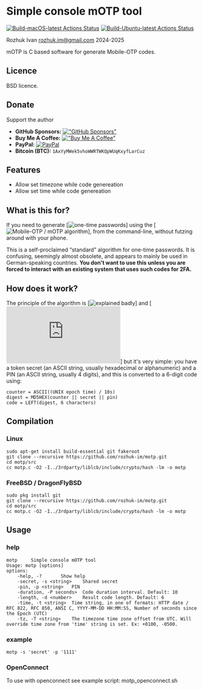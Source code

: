 # Simple console mOTP tool

[![Build-macOS-latest Actions Status](https://github.com/rozhuk-im/motp/workflows/build-macos-latest/badge.svg)](https://github.com/rozhuk-im/motp/actions)
[![Build-Ubuntu-latest Actions Status](https://github.com/rozhuk-im/motp/workflows/build-ubuntu-latest/badge.svg)](https://github.com/rozhuk-im/motp/actions)


Rozhuk Ivan <rozhuk.im@gmail.com> 2024-2025

mOTP is C based software for generate Mobile-OTP codes.



## Licence
BSD licence.


## Donate
Support the author
* **GitHub Sponsors:** [!["GitHub Sponsors"](https://camo.githubusercontent.com/220b7d46014daa72a2ab6b0fcf4b8bf5c4be7289ad4b02f355d5aa8407eb952c/68747470733a2f2f696d672e736869656c64732e696f2f62616467652f2d53706f6e736f722d6661666266633f6c6f676f3d47697448756225323053706f6e736f7273)](https://github.com/sponsors/rozhuk-im) <br/>
* **Buy Me A Coffee:** [!["Buy Me A Coffee"](https://www.buymeacoffee.com/assets/img/custom_images/orange_img.png)](https://www.buymeacoffee.com/rojuc) <br/>
* **PayPal:** [![PayPal](https://srv-cdn.himpfen.io/badges/paypal/paypal-flat.svg)](https://paypal.me/rojuc) <br/>
* **Bitcoin (BTC):** `1AxYyMWek5vhoWWRTWKQpWUqKxyfLarCuz` <br/>



## Features
* Allow set timezone while code genereation
* Allow set time while code genereation



## What is this for?

If you need to generate [![one-time passwords](//en.wikipedia.org/wiki/One-time_password)] using the [![Mobile-OTP / mOTP algorithm](http://motp.sourceforge.net/)], from the command-line, without futzing around with your phone.

This is a self-proclaimed “standard” algorithm for one-time passwords. It is confusing, seemingly almost obsolete, and appears to mainly be used in German-speaking countries. **You don't want to use this unless you are forced to interact with an existing system that uses such codes for 2FA.**


## How does it work?

The principle of the algorithm is [![explained badly](http://motp.sourceforge.net/#1.1)]
and [![implemented confusingly](http://motp.sourceforge.net/bash/otpverify.sh)] but it's very simple: you have a token secret
(an ASCII string, usually hexadecimal or alphanumeric) and a PIN (an ASCII string, usually 4 digits), and this is converted to a 6-digit code using:

```
counter = ASCII((UNIX epoch time) / 10s)
digest = MD5HEX(counter || secret || pin)
code = LEFT(digest, 6 characters)
```


## Compilation

### Linux
```
sudo apt-get install build-essential git fakeroot
git clone --recursive https://github.com/rozhuk-im/motp.git
cd motp/src
cc motp.c -O2 -I../3rdparty/liblcb/include/crypto/hash -lm -o motp
```

### FreeBSD / DragonFlyBSD
```
sudo pkg install git
git clone --recursive https://github.com/rozhuk-im/motp.git
cd motp/src
cc motp.c -O2 -I../3rdparty/liblcb/include/crypto/hash -lm -o motp
```


## Usage

### help
``` shell
motp     Simple console mOTP tool
Usage: motp [options]
options:
	-help, -? 		Show help
	-secret, -s <string>	Shared secret
	-pin, -p <string>	PIN
	-duration, -P seconds>	Code duration interval. Default: 10
	-length, -d <number>	Result code length. Default: 6
	-time, -t <string>	Time string, in one of formats: HTTP date / RFC 822, RFC 850, ANSI C, YYYY-MM-DD HH:MM:SS, Number of seconds since the Epoch (UTC)
	-tz, -T <string>	The timezone time zone offset from UTC. Will override time zone from 'time' string is set. Ex: +0100, -0500.
```

### example
``` shell
motp -s 'secret' -p '1111'
```

### OpenConnect
To use with openconnect see example script: motp_openconnect.sh

